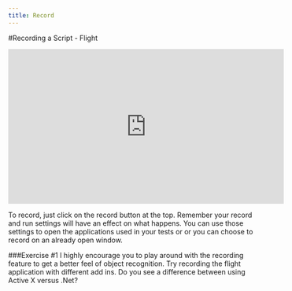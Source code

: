 ```yaml
---
title: Record
---
```


#Recording a Script - Flight

<iframe width="560" height="315" src="https://www.youtube.com/embed/mJeg_RHhzvs" frameborder="0" allowfullscreen></iframe>

To record, just click on the record button at the top. Remember your record and run settings will have an effect on what happens. You can use those settings to open the applications used in your tests or or you can choose to record on an already open window. 

###Exercise #1
I highly encourage you to play around with the recording feature to get a better feel of object recognition. Try recording the flight application with different add ins. Do you see a difference between using Active X  versus .Net? 
